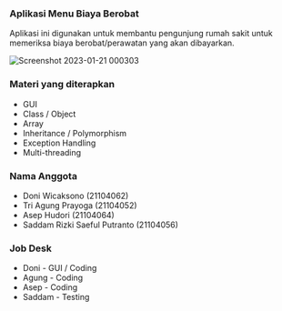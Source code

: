 ### Aplikasi Menu Biaya Berobat
Aplikasi ini digunakan untuk membantu pengunjung rumah sakit untuk memeriksa biaya berobat/perawatan yang akan dibayarkan.

![Screenshot 2023-01-21 000303](https://user-images.githubusercontent.com/101719469/213759836-9fecf6c0-0f80-41a8-98e2-f9f9e553d045.png)

### Materi yang diterapkan
- GUI
- Class / Object
- Array
- Inheritance / Polymorphism
- Exception Handling
- Multi-threading

### Nama Anggota
- Doni Wicaksono (21104062)
- Tri Agung Prayoga (21104052)
- Asep Hudori (21104064)
- Saddam Rizki Saeful Putranto (21104056)

### Job Desk 
- Doni - GUI / Coding
- Agung - Coding
- Asep - Coding
- Saddam - Testing
